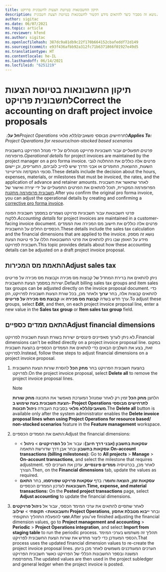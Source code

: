 ```yaml
---
title: תיקון החשבונאות בטיוטת הצעות לחשבונית פרויקט
description: נושא זה מסביר כיצד להתאים מידע הקשור לחשבונאות בטיוטת הצעת חשבונית.
author: sigitac
ms.date: 06/07/2021
ms.topic: article
ms.reviewer: kfend
ms.author: sigitac
ms.openlocfilehash: 387dc9a81db9c22f170b664152cbafeddf72d149
ms.sourcegitcommit: e93f436afbb92a312fc71b6371866f01927e49d5
ms.translationtype: HT
ms.contentlocale: he-IL
ms.lasthandoff: 06/14/2021
ms.locfileid: "6251219"
---
```

# <a name="correct-the-accounting-on-draft-project-invoice-proposals"></a><span data-ttu-id="8b417-103">תיקון החשבונאות בטיוטת הצעות לחשבונית פרויקט</span><span class="sxs-lookup"><span data-stu-id="8b417-103">Correct the accounting on draft project invoice proposals</span></span>

<span data-ttu-id="8b417-104">_**חל על:** ‏Project Operations לתרחישים מבוססי משאבים/ללא מלאי_</span><span class="sxs-lookup"><span data-stu-id="8b417-104">_**Applies To:** Project Operations for resource/non-stocked based scenarios_</span></span>

<span data-ttu-id="8b417-105">*פרטים תפעוליים* עבור חשבוניות פרוייקט מנוהלים על ידי מנהל הפרויקט בחשבונית פרופורמה.</span><span class="sxs-lookup"><span data-stu-id="8b417-105">*Operational details* for project invoices are maintained by the project manager on a pro forma invoice.</span></span> <span data-ttu-id="8b417-106">פרטים אלה כוללים את ההחלטה לגבי השעות, ההוצאות, החומרים או אבני הדרך שיש לחייב לגביהם, התעריפים, וכן יישום סכומי המקדמה והריטיינר.</span><span class="sxs-lookup"><span data-stu-id="8b417-106">These details include the decision about the hours, expenses, materials, or milestones that must be invoiced, the rates, and the application of advance and retainer amounts.</span></span> <span data-ttu-id="8b417-107">לאחר שתאשר את חשבונית הפרופורמה המקורית, תוכל להתאים את הפרטים התפעוליים על ידי יצירה ואישור של [חשבונית פרופורמה מתקנת](../proforma-invoicing/corrective-invoices.md).</span><span class="sxs-lookup"><span data-stu-id="8b417-107">After you confirm the original pro forma invoice, you can adjust the operational details by creating and confirming a [corrective pro forma invoice](../proforma-invoicing/corrective-invoices.md).</span></span>

<span data-ttu-id="8b417-108">*פרטי חשבונאות* עבור חשבוניות פרויקט נשמרים במסמך חשבונית הפונה ללקוח.</span><span class="sxs-lookup"><span data-stu-id="8b417-108">*Accounting details* for project invoices are maintained in a customer-facing invoice document.</span></span> <span data-ttu-id="8b417-109">פרטים אלה כוללים את חישוב מס המכירה ואת הממדים הכספיים החלים על החשבונית.</span><span class="sxs-lookup"><span data-stu-id="8b417-109">These details include the sales tax calculation and the financial dimensions that are applied to the invoice.</span></span> <span data-ttu-id="8b417-110">נושא זה מספק מידע על האופן שבו ניתן להתאים את פרטי החשבונאות הללו על פי טיוטת הצעת חשבונית לפרויקט.</span><span class="sxs-lookup"><span data-stu-id="8b417-110">This topic provides details about how these accounting details can be adjusted on a draft project invoice proposal.</span></span>

## <a name="adjust-sales-tax"></a><span data-ttu-id="8b417-111">התאמת מס המכירות</span><span class="sxs-lookup"><span data-stu-id="8b417-111">Adjust sales tax</span></span>

<span data-ttu-id="8b417-112">ניתן להתאים את ברירת המחדל של קבוצות מס מכירה וקבוצות מס מכירה על פריטים ישירות במסמך הצעת החשבונית.</span><span class="sxs-lookup"><span data-stu-id="8b417-112">Default billing sales tax groups and item sales tax groups can be adjusted directly on the invoice proposal document.</span></span> <span data-ttu-id="8b417-113">כדי להתאים קבוצות אלה, בחר **ערוך** ולאחר מכן, בכל שורת הצעות חשבונית לפרויקט, הזן ערך חדש בשדה **קבוצת מס מכירה** או **קבוצת מס מכירה על פריטים**.</span><span class="sxs-lookup"><span data-stu-id="8b417-113">To adjust these groups, select **Edit**, and then, on each project invoice proposal line, enter a new value in the **Sales tax group** or **Item sales tax group** field.</span></span>

## <a name="adjust-financial-dimensions"></a><span data-ttu-id="8b417-114">התאם ממדים כספיים</span><span class="sxs-lookup"><span data-stu-id="8b417-114">Adjust financial dimensions</span></span>

<span data-ttu-id="8b417-115">לא ניתן לערוך מאפיינים פיננסיים ישירות בשורת הצעת חשבונית לפרויקט.</span><span class="sxs-lookup"><span data-stu-id="8b417-115">Financial dimensions can't be edited directly on a project invoice proposal line.</span></span> <span data-ttu-id="8b417-116">במקום זאת, בצע את השלבים הבאים כדי להתאים את הממדים הכספיים בהצעת חשבונית לפרויקט.</span><span class="sxs-lookup"><span data-stu-id="8b417-116">Instead, follow these steps to adjust financial dimensions on a project invoice proposal.</span></span>

1. <span data-ttu-id="8b417-117">בהצעת חשבונית הפרויקט בחר **מחק הכל** להסרת שורות הצעת החשבונית לפרויקט.</span><span class="sxs-lookup"><span data-stu-id="8b417-117">On the project invoice proposal, select **Delete all** to remove the project invoice proposal lines.</span></span>

    > [!NOTE]
    > <span data-ttu-id="8b417-118">הלחצן **מחק הכל** זמין רק לאחר שמנהל המערכת מאפשר את התכונה **מחק שורות הצעת חשבונית בעת שימוש ב- Project Operations לתרחישים מבוססי משאבים/ללא מלאי** בסביבת העבודה **ניהול תכונות**.</span><span class="sxs-lookup"><span data-stu-id="8b417-118">The **Delete all** button is available only after the system administrator enables the **Delete invoice proposal lines when using Project Operations for resource based/ non-stocked scenarios** feature in the **Feature management** workspace.</span></span>

2. <span data-ttu-id="8b417-119">התאם את הממדים הכספיים:</span><span class="sxs-lookup"><span data-stu-id="8b417-119">Adjust the financial dimensions:</span></span>

    - <span data-ttu-id="8b417-120">**עסקאות בחשבון (אבני דרך חיוב):** עבור אל **כל הפרויקטים** \> **ניהול** \> **עסקאות בחשבון** ובחר אבן דרך שדורשת התאמה.</span><span class="sxs-lookup"><span data-stu-id="8b417-120">**On-account transactions (billing milestones):** Go to **All projects** \> **Manage** \> **On-account transactions**, and select the milestone that requires adjustment.</span></span> <span data-ttu-id="8b417-121">לאחר מכן, בכרטיסיה **ממדים פיננסיים**, עדכן את הערכים לפי הצורך.</span><span class="sxs-lookup"><span data-stu-id="8b417-121">Then, on the **Financial dimensions** tab, update the values as required.</span></span>
    - <span data-ttu-id="8b417-122">**עסקאות זמן, הוצאה וחומר:** בדף **עסקאות פרויקט שפורסמו**, בחר **התאם חשבונאות** לעדכון הממדים הכספיים.</span><span class="sxs-lookup"><span data-stu-id="8b417-122">**Time, expense, and material transactions:** On the **Posted project transactions** page, select **Adjust accounting** to update the financial dimensions.</span></span>

3. <span data-ttu-id="8b417-123">לאחר שתסיים להתאים את ערכי המימד הכספי, עבור אל **ניהול פרויקטים וחשבונאות**\> **תקופתי** \> **שילוב Project Operations**, ובחר **ייבוא מטבלת אחסון זמני** להפעלת התהליך התקופתי.</span><span class="sxs-lookup"><span data-stu-id="8b417-123">After you've finished adjusting the financial dimension values, go to **Project management and accounting** \> **Periodic** \> **Project Operations integration**, and select **Import from staging table** to run the periodic process.</span></span> <span data-ttu-id="8b417-124">תהליך זה משתמש בערכי המימד הכספי המעודכן כדי ליצור מחדש את שורות הצעת החשבונית לפרויקט.</span><span class="sxs-lookup"><span data-stu-id="8b417-124">That process uses the updated financial dimension values to re-create the project invoice proposal lines.</span></span> <span data-ttu-id="8b417-125">הערכים המעודכנים משמשים לאחר מכן ביומן המשנה ובספר החשבונות הכללי של הפרויקט כאשר חשבונית הפרויקט מתפרסמת.</span><span class="sxs-lookup"><span data-stu-id="8b417-125">The updated values are then used in the project subledger and general ledger when the project invoice is posted.</span></span>
